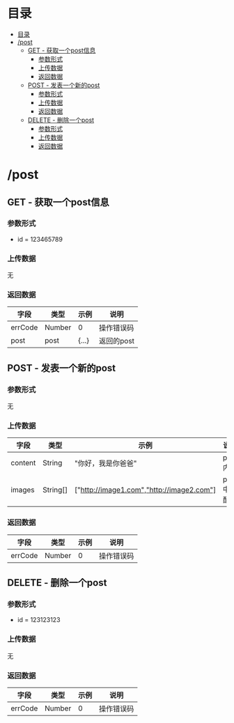 # 目录
- [目录](#%E7%9B%AE%E5%BD%95)
- [/post](#post)
    - [GET - 获取一个post信息](#get---%E8%8E%B7%E5%8F%96%E4%B8%80%E4%B8%AApost%E4%BF%A1%E6%81%AF)
        - [参数形式](#%E5%8F%82%E6%95%B0%E5%BD%A2%E5%BC%8F)
        - [上传数据](#%E4%B8%8A%E4%BC%A0%E6%95%B0%E6%8D%AE)
        - [返回数据](#%E8%BF%94%E5%9B%9E%E6%95%B0%E6%8D%AE)
    - [POST - 发表一个新的post](#post---%E5%8F%91%E8%A1%A8%E4%B8%80%E4%B8%AA%E6%96%B0%E7%9A%84post)
        - [参数形式](#%E5%8F%82%E6%95%B0%E5%BD%A2%E5%BC%8F)
        - [上传数据](#%E4%B8%8A%E4%BC%A0%E6%95%B0%E6%8D%AE)
        - [返回数据](#%E8%BF%94%E5%9B%9E%E6%95%B0%E6%8D%AE)
    - [DELETE - 删除一个post](#delete---%E5%88%A0%E9%99%A4%E4%B8%80%E4%B8%AApost)
        - [参数形式](#%E5%8F%82%E6%95%B0%E5%BD%A2%E5%BC%8F)
        - [上传数据](#%E4%B8%8A%E4%BC%A0%E6%95%B0%E6%8D%AE)
        - [返回数据](#%E8%BF%94%E5%9B%9E%E6%95%B0%E6%8D%AE)

# /post
## GET - 获取一个post信息
### 参数形式
+ id = 123465789

### 上传数据
无

### 返回数据
| 字段    | 类型   | 示例  | 说明       |
| ------- | ------ | ----- | ---------- |
| errCode | Number | 0     | 操作错误码 |
| post    | post   | {...} | 返回的post |

## POST - 发表一个新的post
### 参数形式
无

### 上传数据
| 字段    | 类型     | 示例                                      | 说明         |
| ------- | -------- | ----------------------------------------- | ------------ |
| content | String   | "你好，我是你爸爸"                        | post内容     |
| images  | String[] | ["http://image1.com","http://image2.com"] | post中的配图 |

### 返回数据
| 字段    | 类型   | 示例 | 说明       |
| ------- | ------ | ---- | ---------- |
| errCode | Number | 0    | 操作错误码 |

## DELETE - 删除一个post
### 参数形式
+ id = 123123123

### 上传数据
无

### 返回数据
| 字段    | 类型   | 示例 | 说明       |
| ------- | ------ | ---- | ---------- |
| errCode | Number | 0    | 操作错误码 |